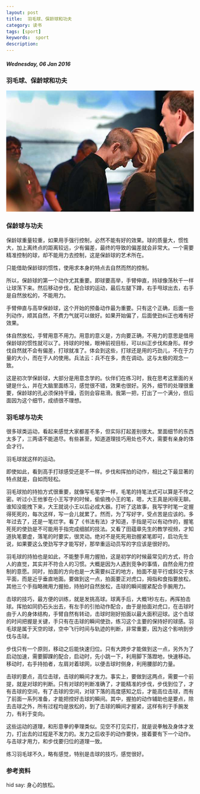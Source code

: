 ```yaml
---
layout: post
title:  羽毛球、保龄球和功夫
category: 读书
tags: [sport]
keywords:  sport
description:
---
```


##### Wednesday, 06 Jan 2016

### 羽毛球、保龄球和功夫

![Jobs](/../../assets/img/book/2016/jobs_1.jpg)

### 保龄球与功夫
保龄球重量较重，如果用手强行控制，必然不能有好的效果。球的质量大，惯性大，加上离终点的距离较远，少有偏差，最终的导致的偏差就会非常大。一个需要精准控制的球，却不能用力去控制，这是保龄球的艺术所在。

只能借助保龄球的惯性，使用求本身的特点去自然而然的控制。

所以，保龄球的第一个动作尤其重要。即球要高举，手臂伸直，持球像荡秋千一样让球荡下来。然后移动步伐，配合球的运动，最后左腿下蹲，右手甩球出去，右手是自然放松的，不能用力。

手臂伸直与高举保龄球，这个开始的预备动作最为重要。只有这个正确，后面一些列动作，顺其自然，不费力气就可以做好。如果开始偏了，后面使劲纠正也难有好效果。

体自然放松，手臂用意不用力。用意的意义是，方向要正确，不用力的意思是借用保龄球的惯性就可以了。持球的时候，眼神前视目标，可以纠正步伐和身形。样步伐自然就不会有偏差，打球就准了。体会到这些，打球还是用的巧劲儿，不在于力量的大小，而在于人的使用。兵法云：兵不在多，贵在调动。这与太极的观念一致。

这是初次学保龄球，大部分是用意念学的。伙伴们在练习时，我在思考这里面的关键是什么，并在大脑里面练习，感觉很不错，效果也很好。另外，细节的处理很重要，保龄球的孔必须保持干燥，否则会容易滑。我第一把，打出了一个满分，但后面因为这个细节，成绩很不理想。


### 羽毛球与功夫

很多球类运动，看起来感觉大家都差不多，但实际打起差别很大。里面细节的东西太多了，三两语不能道尽。有些甚至，知道道理技巧用处也不大，需要有亲身的体会才行。

羽毛球就这样的运动。

即使如此，看到高手打球感受还是不一样。步伐和挥拍的动作，相比之下最显著的特点就是，自如而轻松。

羽毛球拍的持拍方式很重要，就像写毛笔字一样，毛笔的持笔法式可以算是不传之密。听过小王他爹在小王写字的时候，偷偷拽小王的笔，嗯，大王真是闲得无聊。谁知没能拽下来，大王就说小王以后必成大器。打听了这故事，我写字时笔一定握得死死的，每次这样，写一会儿就累了。然而，为了写好字，受点苦是应该的。多年过去了，还是一笔烂字。看了《书法有法》才知道，手指是可以有动作的，握笔死死的使劲是不可能用手指完成细腻的技法。又看了田蕴章先生的教学视频，才知道执笔要虚，落笔的时要实，很灵动。绝对不是死死用劲握紧笔即可，启功先生说，如果要这么使劲写字才能写好，那举重运动员写的字应该是很好的。

羽毛球的持拍也是如此，不能整手用力握拍，这是初学的时候最常见的方式，符合人的直觉，其实并不符合人的习惯。大概是因为人遇到竞争的事情，自然会用力控制的意愿。同时，拍面的方向也是一大需要纠正的地方，拍面不是平行或斜交于水平面，而是近乎垂直地面。要做到这一点，拍面要正对虎口，拇指和食指要放松，其他三个手指略微用力握拍，持拍时自然放松，击球的瞬间握紧配合手腕用力。

击球的技巧，最方便的训练，就是发挑高球。球离手后，大概1秒左右，再挥拍击球。挥拍如同扔石头出去，有左手的引拍动作配合，由于是拍面对虎口，在击球时由于人的身体结构，手臂自然有转动，击球时刚好拍面以最大面积迎球。这个击球的时间把握是关键，手只有在击球的瞬间使劲，练习这个主要的保持好的球感。羽毛球是属于天空的球，空中飞行时间与轨迹的判断，非常重要，因为这个影响到步伐与击球。

步伐只有一个原则，移动之后能快速归位。只有大跨步才能做到这一点，另外为了启动加速，需要脚踝的配合，启动时，先小跳一下，利用脚下落蹬地，快速移动。移动时，右手持拍者，左肩对着球网，以便击球时侧身，利用腰部的力量。

击球的要点，高位击球，击球的瞬间才发力。事实上，要做到这两点，需要一个前提，就是对球的判断。只有对球的判断准确了，才能精准的步伐，步伐到位了，才有击球的空间，有了击球的空间，对球下落的高度感知之后，才能高位击球，而有了前面一系列准备，才能把控好击球的瞬间。其中，握拍的动作辅助也是要点，除去击球之外，所有过程均是放松的，到了击球的瞬间才握紧，这样有利于手腕发力，有利于变向。

这些运动的道理，和形意拳的拳理类似。见空不打见实打，就是说拳触及身体才发力，打出去的过程是不发力的。发力之后收手的动作要快，接着要有下一个动作。与击球才用力，和步伐要归位的道理一致。

练习羽毛球不久，略有感觉，特别是击球的技巧，感觉很好。


### 参考资料

hid say: 身心的放松。
